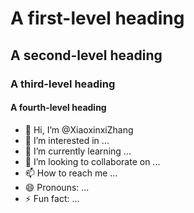# A first-level heading
## A second-level heading
### A third-level heading
#### A fourth-level heading
- 👋 Hi, I’m @XiaoxinxiZhang
- 👀 I’m interested in ...
- 🌱 I’m currently learning ...
- 💞️ I’m looking to collaborate on ...
- 📫 How to reach me ...
- 😄 Pronouns: ...
- ⚡ Fun fact: ...

<!---
XiaoxinxiZhang/XiaoxinxiZhang is a ✨ special ✨ repository because its `README.md` (this file) appears on your GitHub profile.
You can click the Preview link to take a look at your changes.
--->
